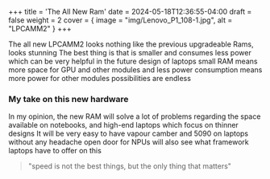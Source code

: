 +++
title = 'The All New Ram'
date = 2024-05-18T12:36:55-04:00
draft = false
weight = 2
cover = { image = "img/Lenovo_P1_108-1.jpg", alt = "LPCAMM2" }
+++

The all new LPCAMM2 looks nothing like the previous upgradeable Rams, looks stunning 
The best thing is that is smaller and consumes less power which can be very helpful in the future design of laptops small RAM means more space for GPU and other modules and less power consumption  means more power for other modules  possibilities are endless 


### My take on this new hardware
In my opinion, the new RAM will solve a lot of problems regarding the space available on notebooks, and high-end laptops which focus on thinner designs It will be very easy to have vapour camber and 5090 on laptops without any headache open door for NPUs will also see what framework laptops have to offer on this

>"speed is not the  best things, but the only thing that matters"


